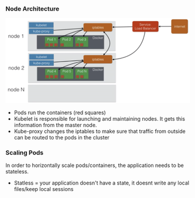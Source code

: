 ### Node Architecture

![](readme_images/archi.png)

- Pods run the containers (red squares)
- Kubelet is responsible for launching and maintaining nodes. It gets this information from the master node.
- Kube-proxy changes the iptables to make sure that traffic from outside can be routed to the pods in the cluster


### Scaling Pods

In order to horizontally scale pods/containers, the application needs to be stateless.
- Statless = your application doesn't have a state, it doesnt write any local files/keep local sessions
